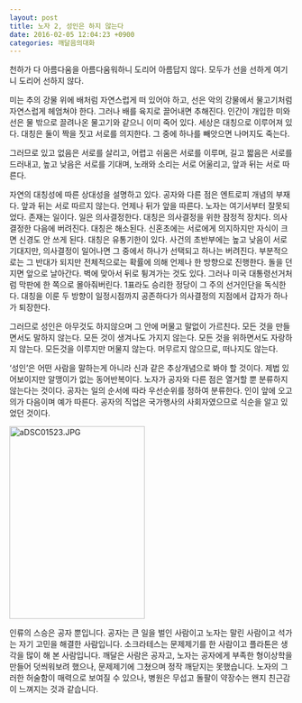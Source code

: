 ```yaml
---
layout: post
title: 노자 2, 성인은 하지 않는다
date: 2016-02-05 12:04:23 +0900
categories: 깨달음의대화
---
```

천하가 다 아름다움을 아름다움워하니 도리어 아름답지 않다. 모두가 선을 선하게 여기니 도리어 선하지 않다. 

  


미는 추의 강물 위에 배처럼 자연스럽게 떠 있어야 하고, 선은 악의 강물에서 물고기처럼 자연스럽게 헤엄쳐야 한다. 그러나 배를 육지로 끌어내면 추해진다. 인간이 개입한 미와 선은 물 밖으로 끌려나온 물고기와 같으니 이미 죽어 있다. 세상은 대칭으로 이루어져 있다. 대칭은 둘이 짝을 짓고 서로를 의지한다. 그 중에 하나를 빼앗으면 나머지도 죽는다. 

  


그러므로 있고 없음은 서로를 살리고, 어렵고 쉬움은 서로를 이루며, 길고 짧음은 서로를 드러내고, 높고 낮음은 서로를 기대며, 노래와 소리는 서로 어울리고, 앞과 뒤는 서로 따른다. 

  


자연의 대칭성에 따른 상대성을 설명하고 있다. 공자와 다른 점은 엔트로피 개념의 부재다. 앞과 뒤는 서로 따르지 않는다. 언제나 뒤가 앞을 따른다. 노자는 여기서부터 잘못되었다. 존재는 일이다. 일은 의사결정한다. 대칭은 의사결정을 위한 잠정적 장치다. 의사결정한 다음에 버려진다. 대칭은 해소된다. 신혼초에는 서로에게 의지하지만 자식이 크면 신경도 안 쓰게 된다. 대칭은 유통기한이 있다. 사건의 초반부에는 높고 낮음이 서로 기대지만, 의사결정이 일어나면 그 중에서 하나가 선택되고 하나는 버려진다. 부분적으로는 그 반대가 되지만 전체적으로는 확률에 의해 언제나 한 방향으로 진행한다. 돌을 던지면 앞으로 날아간다. 벽에 맞아서 뒤로 튕겨가는 것도 있다. 그러나 미국 대통령선거처럼 막판에 한 쪽으로 몰아줘버린다. 1표라도 승리한 정당이 그 주의 선거인단을 독식한다. 대칭을 이룬 두 방향이 일정시점까지 공존하다가 의사결정의 지점에서 갑자가 하나가 퇴장한다. 

  


그러므로 성인은 아무것도 하지않으며 그 안에 머물고 말없이 가르친다. 모든 것을 만들면서도 말하지 않는다. 모든 것이 생겨나도 가지지 않는다. 모든 것을 위하면서도 자랑하지 않는다. 모든것을 이루지만 머물지 않는다. 머무르지 않으므로, 떠나지도 않는다. 

  


‘성인’은 어떤 사람을 말하는게 아니라 신과 같은 추상개념으로 봐야 할 것이다. 제법 있어보이지만 알맹이가 없는 동어반복이다. 노자가 공자와 다른 점은 열거할 뿐 분류하지 않는다는 것이다. 공자는 일의 순서에 따라 우선순위를 정하여 분류한다. 인이 앞에 오고 의가 다음이며 예가 따른다. 공자의 직업은 국가행사의 사회자였으므로 식순을 알고 있었던 것이다.

  


  



<img src="assets/attach/images/198/412/671/aDSC01523.JPG" alt="aDSC01523.JPG" width="240" height="342" />   


  


인류의 스승은 공자 뿐입니다. 공자는 큰 일을 벌인 사람이고 노자는 말린 사람이고 석가는 자기 고민을 해결한 사람입니다. 소크라테스는 문제제기를 한 사람이고 플라톤은 생각을 많이 해 본 사람입니다. 깨달은 사람은 공자고, 노자는 공자에게 부족한 형이상학을 만들어 덧씌워보려 했으나, 문제제기에 그쳤으며 정작 깨닫지는 못했습니다. 노자의 그러한 허술함이 매력으로 보여질 수 있으나, 병원은 무섭고 돌팔이 약장수는 왠지 친근감이 느껴지는 것과 같습니다.
